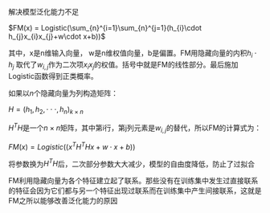 解决模型泛化能力不足

$FM(x) = Logistic(\sum_{n}^{i=1}\sum_{n}^{j=1}(h_{i}\cdot h_{j}x_{i}x_{j}+w\cdot x+b))$

其中，x是n维输入向量， w是n维权值向量，b是偏置。FM用隐藏向量的内积$h_{i}\cdot h_{j}$ 取代了$w_{i,j}$作为二次项$x_{i}x_{j}$的权值。括号中就是FM的线性部分。最后施加Logistic函数得到正类概率。

如果以$n$个隐藏向量为列构造矩阵：

$H=(h_{1},h_{2},\cdot\cdot\cdot,h_{n})_{k\times n}$

$H^{T}H$是一个$n \times n$矩阵，其中第i行，第j列元素是$w_{i,j}$的替代，所以FM的计算式为：

$FM(x) = Logistic((x^{T}H^{T}Hx+w\cdot x+b))$

将参数换为$H^{T}H$后，二次部分参数大大减少，模型的自由度降低，防止了过拟合

FM利用隐藏向量为各个特征建立起了联系。那些没有在训练集中发生过直接联系的特征会因为它们都与另一个特征出现过联系而在训练集中产生间接联系，这就是FM之所以能够改善泛化能力的原因